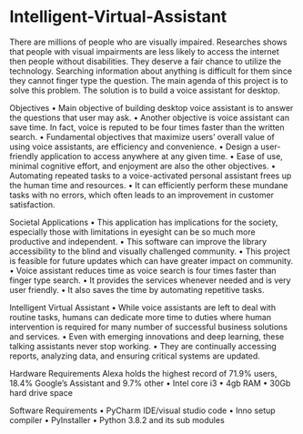 # Intelligent-Virtual-Assistant

There are millions of people who are visually impaired. Researches shows that people with
visual impairments are less likely to access the internet then people without disabilities. They
deserve a fair chance to utilize the technology. Searching information about anything is difficult
for them since they cannot finger type the question. The main agenda of this project is to solve
this problem. The solution is to build a voice assistant for desktop.

Objectives
• Main objective of building desktop voice assistant is to answer the questions that user may
ask.
• Another objective is voice assistant can save time. In fact, voice is reputed to be four times
faster than the written search.
• Fundamental objectives that maximize users’ overall value of using voice assistants, are
efficiency and convenience.
• Design a user-friendly application to access anywhere at any given time.
• Ease of use, minimal cognitive effort, and enjoyment are also the other objectives.
• Automating repeated tasks to a voice-activated personal assistant frees up the human time
and resources.
• It can efficiently perform these mundane tasks with no errors, which often leads to an
improvement in customer satisfaction.

Societal Applications
• This application has implications for the society, especially those with limitations in
eyesight can be so much more productive and independent.
• This software can improve the library accessibility to the blind and visually challenged
community.
• This project is feasible for future updates which can have greater impact on community.
• Voice assistant reduces time as voice search is four times faster than finger type search.
• It provides the services whenever needed and is very user friendly.
• It also saves the time by automating repetitive tasks.

Intelligent Virtual Assistant
• While voice assistants are left to deal with routine tasks, humans can dedicate more time to
duties where human intervention is required for many number of successful business
solutions and services.
• Even with emerging innovations and deep learning, these talking assistants never stop
working.
• They are continually accessing reports, analyzing data, and ensuring critical systems are
updated.

Hardware Requirements
Alexa holds the highest record of 71.9% users, 18.4% Google’s Assistant and 9.7% other
• Intel core i3
• 4gb RAM
• 30Gb hard drive space

Software Requirements
• PyCharm IDE/visual studio code
• Inno setup compiler
• PyInstaller
• Python 3.8.2 and its sub modules
